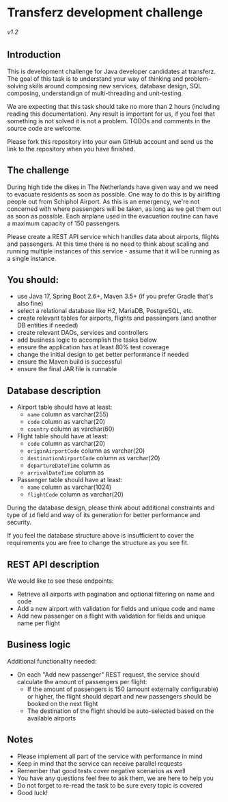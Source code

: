 # Transferz development challenge

###### v1.2

## Introduction

This is development challenge for Java developer candidates at transferz. The goal of this task is to understand your
way of thinking and problem-solving skills around composing new services, database design, SQL composing, understandign
of multi-threading and unit-testing.

We are expecting that this task should take no more than 2 hours (including reading this documentation). Any result is
important for us, if you feel that something is not solved it is not a problem. TODOs and comments in the source code
are welcome.

Please fork this repository into your own GitHub account and send us the link to the repository when you have finished.

## The challenge

During high tide the dikes in The Netherlands have given way and we need to evacuate residents as soon as possible. One
way to do this is by airlifting people out from Schiphol Airport. As this is an emergency, we're not concerned with
where passengers will be taken, as long as we get them out as soon as possible. Each airplane used in the evacuation
routine can have a maximum capacity of 150 passengers.

Please create a REST API service which handles data about airports, flights and passengers. At this time there is no
need to think about scaling and running multiple instances of this service - assume that it will be running as a single
instance.

## You should:

* use Java 17, Spring Boot 2.6+, Maven 3.5+ (if you prefer Gradle that's also fine)
* select a relational database like H2, MariaDB, PostgreSQL, etc.
* create relevant tables for airports, flights and passengers (and another DB entities if needed)
* create relevant DAOs, services and controllers
* add business logic to accomplish the tasks below
* ensure the application has at least 80% test coverage
* change the initial design to get better performance if needed
* ensure the Maven build is successful
* ensure the final JAR file is runnable

## Database description

* Airport table should have at least:
    * `name` column as varchar(255)
    * `code` column as varchar(20)
    * `country` column as varchar(60)
* Flight table should have at least:
    * `code` column as varchar(20)
    * `originAirportCode` column as varchar(20)
    * `destinationAirportCode` column as varchar(20)
    * `departureDateTime` column as <your choice type>
    * `arrivalDateTime` column as <your choice type>
* Passenger table should have at least:
    * `name` column as varchar(1024)
    * `flightCode` column as varchar(20)

During the database design, please think about additional constraints and type of `id` field and way of its generation
for better performance and security.

If you feel the database structure above is insufficient to cover the requirements you are free to change the structure
as you see fit.

## REST API description

We would like to see these endpoints:

* Retrieve all airports with pagination and optional filtering on name and code
* Add a new airport with validation for fields and unique code and name
* Add new passenger on a flight with validation for fields and unique name per flight

## Business logic

Additional functionality needed:

* On each "Add new passenger" REST request, the service should calculate the amount of passengers per flight:
    * If the amount of passengers is 150 (amount externally configurable) or higher, the flight should depart and new
      passengers should be booked on the next flight
    * The destination of the flight should be auto-selected based on the available airports

## Notes

* Please implement all part of the service with performance in mind
* Keep in mind that the service can receive parallel requests
* Remember that good tests cover negative scenarios as well
* You have any questions feel free to ask them, we are here to help you
* Do not forget to re-read the task to be sure every topic is covered
* Good luck!
